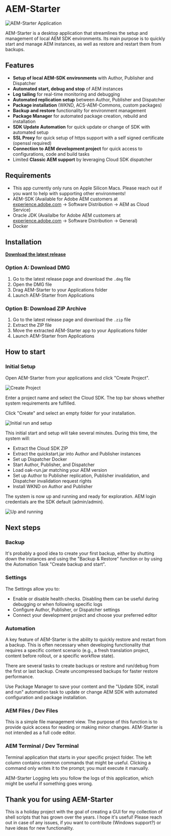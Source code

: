 # AEM-Starter

![AEM-Starter Application](doc/screenshots/howtostart5.png)

AEM-Starter is a desktop application that streamlines the setup and management of local AEM SDK environments. Its main purpose is to quickly start and manage AEM instances, as well as restore and restart them from backups.

## Features

- **Setup of local AEM-SDK environments** with Author, Publisher and Dispatcher
- **Automated start, debug and stop** of AEM instances
- **Log tailing** for real-time monitoring and debugging
- **Automated replication setup** between Author, Publisher and Dispatcher
- **Package installation** (WKND, ACS-AEM-Commons, custom packages)
- **Backup and restore** functionality for environment management
- **Package Manager** for automated package creation, rebuild and installation
- **SDK Update Automation** for quick update or change of SDK with automated setup
- **SSL Proxy** for quick setup of https support with a self signed certificate (openssl required)
- **Connection to AEM development project** for quick access to configurations, code and build tasks
- Limited **Classic AEM support** by leveraging Cloud SDK dispatcher

## Requirements

- This app currently only runs on Apple Silicon Macs. Please reach out if you want to help with supporting other environments!
- AEM-SDK (Available for Adobe AEM customers at [experience.adobe.com](https://experience.adobe.com/#/downloads/content/software-distribution/en/aemcloud.html) -> Software Distribution -> AEM as Cloud Service)
- Oracle JDK (Availalbe for Adobe AEM customers at [experience.adobe.com](https://experience.adobe.com/#/downloads/content/software-distribution/en/general.html) -> Software Distribution -> General)
- Docker

## Installation

**[Download the latest release](https://github.com/dfoerderreuther/aemstarter/releases/latest)**

### Option A: Download DMG

1. Go to the latest release page and download the `.dmg` file
2. Open the DMG file
3. Drag AEM-Starter to your Applications folder
4. Launch AEM-Starter from Applications

### Option B: Download ZIP Archive

1. Go to the latest release page and download the `.zip` file
2. Extract the ZIP file
3. Move the extracted AEM-Starter app to your Applications folder
4. Launch AEM-Starter from Applications

## How to start

### Initial Setup

Open AEM-Starter from your applications and click "Create Project".

![Create Project](doc/screenshots/howtostart1.png)

Enter a project name and select the Cloud SDK. The top bar shows whether system requirements are fulfilled.

Click "Create" and select an empty folder for your installation.

![Initial run and setup](doc/screenshots/howtostart4.png)

This initial start and setup will take several minutes. During this time, the system will:

- Extract the Cloud SDK ZIP
- Extract the quickstart.jar into Author and Publisher instances
- Set up Dispatcher Docker
- Start Author, Publisher, and Dispatcher
- Load oak-run.jar matching your AEM version
- Set up Author to Publisher replication, Publisher invalidation, and Dispatcher invalidation request rights
- Install WKND on Author and Publisher

The system is now up and running and ready for exploration. AEM login credentials are the SDK default (admin/admin).

![Up and running](doc/screenshots/howtostart5.png)

## Next steps

### Backup

It's probably a good idea to create your first backup, either by shutting down the instances and using the "Backup & Restore" function or by using the Automation Task "Create backup and start".

### Settings

The Settings allow you to:

- Enable or disable health checks. Disabling them can be useful during debugging or when following specific logs
- Configure Author, Publisher, or Dispatcher settings
- Connect your development project and choose your preferred editor

### Automation

A key feature of AEM-Starter is the ability to quickly restore and restart from a backup. This is often necessary when developing functionality that requires a specific content scenario (e.g., a fresh translation project, content before rollout, or a specific workflow state).

There are several tasks to create backups or restore and run/debug from the first or last backup. Create uncompressed backups for faster restore performance.

Use Package Manager to save your content and the "Update SDK, install and run" automation task to update or change AEM SDK with automated configuration and package installation.

### AEM Files / Dev Files

This is a simple file management view. The purpose of this function is to provide quick access for reading or making minor changes. AEM-Starter is not intended as a full code editor.

### AEM Terminal / Dev Terminal

Terminal application that starts in your specific project folder. The left column contains common commands that might be useful. Clicking a command only writes it to the prompt; you must execute it manually.

AEM-Starter Logging lets you follow the logs of this application, which might be useful if something goes wrong.

## Thank you for using AEM-Starter

This is a holiday project with the goal of creating a GUI for my collection of shell scripts that has grown over the years. I hope it's useful! Please reach out in case of any issues, if you want to contribute (Windows support?) or have ideas for new functionality.
